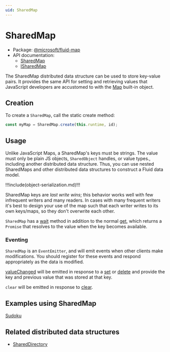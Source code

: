 ```yaml
---
uid: SharedMap
---
```


# SharedMap

- Package: [@microsoft/fluid-map](../api/fluid-map.md)
- API documentation:
  - [SharedMap](../api/fluid-map.sharedmap.md)
  - [ISharedMap](../api/fluid-map.isharedmap.md)

The SharedMap distributed data structure can be used to store key-value pairs. It provides the same API for setting and
retrieving values that JavaScript developers are accustomed to with the
[Map](https://developer.mozilla.org/en-US/docs/Web/JavaScript/Reference/Global_Objects/Map) built-in object.

## Creation

To create a `SharedMap`, call the static create method:

```typescript
const myMap = SharedMap.create(this.runtime, id);
```

## Usage

Unlike JavaScript Maps, a SharedMap's keys must be strings. The value must only be plain JS objects, `SharedObject`
handles, or value types., including another distributed data structure. Thus, you can use nested SharedMaps and other
distributed data structures to construct a Fluid data model.

!!!include(object-serialization.md)!!!

SharedMap keys are _last write wins_; this behavior works well with few infrequent writers and many readers. In cases
with many frequent writers it's best to design your use of the map such that each writer writes to its own keys/maps, so
they don't overwrite each other.

`SharedMap` has a [wait](../api/fluid-map.sharedmap.wait.md) method in addition to the normal
[get](../api/fluid-map.sharedmap.get.md), which returns a `Promise` that resolves to the value when the key becomes
available.

### Eventing

`SharedMap` is an `EventEmitter`, and will emit events when other clients make modifications. You should register for
these events and respond appropriately as the data is modified.

[valueChanged](../api/fluid-map.sharedmap.on_1.md) will be emitted in response to a
[set](../api/fluid-map.sharedmap.set.md) or [delete](../api/fluid-map.sharedmap.delete.md) and
provide the key and previous value that was stored at that key.

`clear` will be emitted in response to [clear](../api/fluid-map.sharedmap.clear.md).

## Examples using SharedMap

[Sudoku](../examples/sudoku.md)

## Related distributed data structures

- [SharedDirectory][]

[SharedDirectory]: ./SharedDirectory.md

